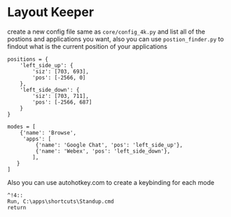 # Layout Keeper

create a new config file same as `core/config_4k.py` and list all of the postions and applications you want, also you can use `postion_finder.py` to findout what is the current position of your applications

```
positions = {
    'left_side_up': {
        'siz': [703, 693],
        'pos': [-2566, 0]
    },
    'left_side_down': {
        'siz': [703, 711],
        'pos': [-2566, 687]
    }
}
```

```
modes = [
    {'name': 'Browse',
     'apps': [
         {'name': 'Google Chat', 'pos': 'left_side_up'},
         {'name': 'Webex', 'pos': 'left_side_down'},
        ],
   }
] 
```

Also you can use autohotkey.com to create a keybinding for each mode

```
^!4::
Run, C:\apps\shortcuts\Standup.cmd
return
```